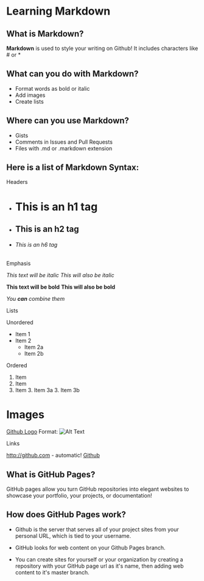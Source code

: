 # Learning Markdown 

## What is Markdown?

**Markdown** is used to style your writing on Github! It includes characters like # or *

## What can you do with Markdown?

- Format words as bold or italic
- Add images
- Create lists

## Where can you use Markdown?

- Gists
- Comments in Issues and Pull Requests
- Files with .md or .markdown extension

## Here is a list of Markdown Syntax:

Headers

- # This is an h1 tag
- ## This is an h2 tag
- ###### This is an h6 tag

Emphasis

 *This text will be italic*
 _This will also be italic_

**This text will be bold**
__This will also be bold__

_You **can** combine them_

Lists

Unordered

* Item 1
* Item 2
   * Item 2a
   * Item 2b

Ordered
1. Item 
2. Item
3. Item
   3. Item 3a
   3. Item 3b

# Images

[Github Logo](https://www.influxdata.com/wp-content/uploads/GitHub-logo.jpg)
Format: ![Alt Text](url)

Links

http://github.com - automatic!
[Github](htt[://github.com)


## What is GitHub Pages?

GitHub pages allow you turn GitHub repositories into elegant websites to showcase your portfolio, your projects, or documentation!

## How does GitHub Pages work?

- Github is the server that serves all of your project sites from your personal URL, which is tied to your username.

- GitHub looks for web content on your Github Pages branch.

- You can create sites for yourself or your organization by creating a repository with your GitHub page url as it's name, then adding web content to it's master branch.
